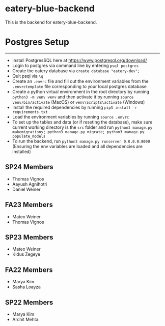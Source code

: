 # eatery-blue-backend

This is the backend for eatery-blue-backend.

# Postgres Setup

---

- Install PostgresSQL here at https://www.postgresql.org/download/
- Login to postgres via command line by entering `psql postgres`
- Create the eatery database via `create database "eatery-dev";`
- Quit psql via `\q`
- Create an `.envrc` file and fill out the environment variables from the `.envrctemplate` file corresponding to your local postgres database
- Create a python virtual environment in the root directory by running `python3 -m venv venv` and then activate it by running `source venv/bin/activate` (MacOS) or `venv\Scripts\activate` (Windows)
- Install the required dependencies by running `pip3 install -r requirements.txt`
- Load the environment variables by running `source .envrc`
- To set up the tables and data (or if reseting the database), make sure current working directory is the `src` folder and run `python3 manage.py makemigrations; python3 manage.py migrate; python3 manage.py populate_models`
- To run the backend, run `python3 manage.py runserver 0.0.0.0:8000` (Ensuring the env variables are loaded and all dependencies are installed)

## SP24 Members

- Thomas Vignos
- Aayush Agnihotri
- Daniel Weiner

## FA23 Members

- Mateo Weiner
- Thomas Vignos

## SP23 Members

- Mateo Weiner
- Kidus Zegeye

## FA22 Members

- Marya Kim
- Sasha Loayza

## SP22 Members

- Marya Kim
- Archit Mehta
